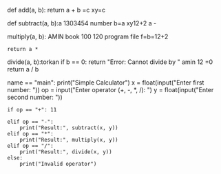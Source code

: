 def add(a, b):
    return a + b =c xy=c 


def subtract(a, b):a 1303454 number b=a xy12+2
     a - 

 multiply(a, b): AMIN book 100 120 program file f=b=12+2

    return a *

 divide(a, b):torkan
    if b == 0:
        return "Error: Cannot divide by "  amin 12 =0
    return a / b 

 name == "main":
    print("Simple Calculator")
    x = float(input("Enter first number: "))
    op = input("Enter operator (+, -, *, /): ")
    y = float(input("Enter second number: "))

    if op == "+": 11

    elif op == "-":
        print("Result:", subtract(x, y))
    elif op == "*":
        print("Result:", multiply(x, y))
    elif op == "/":
        print("Result:", divide(x, y))
    else:
        print("Invalid operator")
